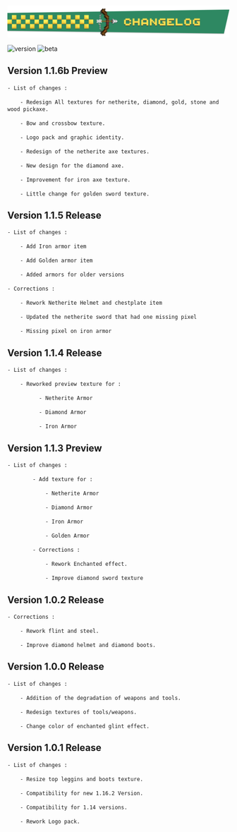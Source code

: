 ![Banner changelog](/img/ChangelogBanner.png)

![version](https://img.shields.io/github/v/release/N3siOS/Nesios_Stuff_Addon?label=Last%20version)
![beta](https://img.shields.io/github/v/release/N3siOS/Nesios_Stuff_Addon?color=orange&include_prereleases&label=Last%20beta%20version)

## Version 1.1.6b **Preview**

    - List of changes :

        - Redesign All textures for netherite, diamond, gold, stone and wood pickaxe.

        - Bow and crossbow texture.

        - Logo pack and graphic identity.

        - Redesign of the netherite axe textures.

        - New design for the diamond axe.

        - Improvement for iron axe texture.
        
        - Little change for golden sword texture.


## Version 1.1.5 **Release**

    - List of changes :

        - Add Iron armor item

        - Add Golden armor item

        - Added armors for older versions

    - Corrections :

        - Rework Netherite Helmet and chestplate item

        - Updated the netherite sword that had one missing pixel

        - Missing pixel on iron armor


## Version 1.1.4 **Release**

    - List of changes :

        - Reworked preview texture for :

              - Netherite Armor

              - Diamond Armor

              - Iron Armor

## Version 1.1.3 **Preview**

    - List of changes :

            - Add texture for :

                - Netherite Armor

                - Diamond Armor

                - Iron Armor

                - Golden Armor

            - Corrections :

                - Rework Enchanted effect.

                - Improve diamond sword texture

## Version 1.0.2 **Release**

    - Corrections :

        - Rework flint and steel.

        - Improve diamond helmet and diamond boots.

## Version 1.0.0 **Release**

    - List of changes :

        - Addition of the degradation of weapons and tools.

        - Redesign textures of tools/weapons.

        - Change color of enchanted glint effect.

## Version 1.0.1 **Release**

    - List of changes :

        - Resize top leggins and boots texture.

        - Compatibility for new 1.16.2 Version.

        - Compatibility for 1.14 versions.

        - Rework Logo pack.
